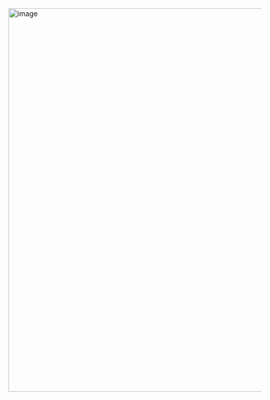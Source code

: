 <img width="1439" height="764" alt="image" src="https://github.com/user-attachments/assets/e587e1a0-020b-47f8-945c-15c41560b1ff" />
